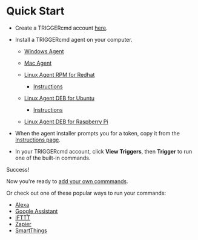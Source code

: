 # Quick Start

* Create a TRIGGERcmd account [here](https://www.triggercmd.com/user/auth/signup).

* Install a TRIGGERcmd agent on your computer.  

  * [Windows Agent](https://agents.triggercmd.com/TRIGGERcmdAgentSetup.exe)
  * [Mac Agent](https://agents.triggercmd.com/TRIGGERcmdAgent.dmg)
  * [Linux Agent RPM for Redhat](https://agents.triggercmd.com/triggercmdagent-1.0.1.x86_64.rpm)
  
    * [Instructions](https://www.triggercmd.com/forum/topic/50/installing-and-upgrading-the-linux-agent-on-redhat-or-centos)
  
  * [Linux Agent DEB for Ubuntu](https://agents.triggercmd.com/triggercmdagent_1.0.1_amd64.deb)
  
    * [Instructions](https://www.triggercmd.com/forum/topic/11/ubuntu-linux-agent-instructions)

  * [Linux Agent DEB for Raspberry Pi](https://agents.triggercmd.com/triggercmdagent_1.0.1_all.deb)

* When the agent installer prompts you for a token, copy it from the [Instructions page](https://www.triggercmd.com/user/computer/create).  
* In your TRIGGERcmd account, click **View Triggers**, then **Trigger** to run one of the built-in commands.

Success!

Now you're ready to [add your own commmands](./Commands.md).

Or check out one of these popular ways to run your commands: 

* [Alexa](./SmartHomeAlexa.md)
* [Google Assistant](./SmartHomeGoogle.md)
* [IFTTT](./IFTTT.md)
* [Zapier](./Zapier.md)
* [SmartThings](./SmartThings.md)